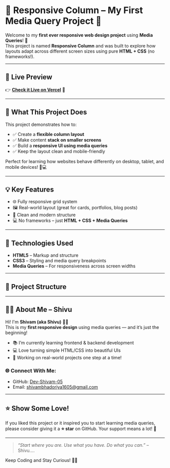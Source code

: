 # 🧱 Responsive Column – My First Media Query Project 🎉

Welcome to my **first ever responsive web design project** using **Media Queries**! 🙌  
This project is named **Responsive Column** and was built to explore how layouts adapt across different screen sizes using pure **HTML + CSS** (no frameworks!).

---

## 🔗 Live Preview

👉 **[Check it Live on Vercel](https://mq-bt-responsive-column-shivu.vercel.app/)** 🚀

---

## 📱 What This Project Does

This project demonstrates how to:

- ✅ Create a **flexible column layout**
- ✅ Make content **stack on smaller screens**
- ✅ Build a **responsive UI using media queries**
- ✅ Keep the layout clean and mobile-friendly

Perfect for learning how websites behave differently on desktop, tablet, and mobile devices! 📲💻

---

## 💡 Key Features

- 🌐 Fully responsive grid system  
- 🖼️ Real-world layout (great for cards, portfolios, blog posts)  
- 🧼 Clean and modern structure  
- 💻 No frameworks – just **HTML + CSS + Media Queries**

---

## 🔧 Technologies Used

- **HTML5** – Markup and structure  
- **CSS3** – Styling and media query breakpoints  
- **Media Queries** – For responsiveness across screen widths

---

## 📂 Project Structure


---

## 🙋‍♂️ About Me – Shivu

Hi! I'm **Shivam (aka Shivu)** 👨‍💻  
This is my **first responsive design** using media queries — and it’s just the beginning!

- 📚 I’m currently learning frontend & backend development  
- 💻 Love turning simple HTML/CSS into beautiful UIs  
- 🎯 Working on real-world projects one step at a time!

### 🌐 Connect With Me:
- GitHub: [Dev-Shivam-05](https://github.com/Dev-Shivam-05)  
- Email: shivambhadoriya1605@gmail.com

---

## ⭐ Show Some Love!

If you liked this project or it inspired you to start learning media queries,  
please consider giving it a **⭐ star** on GitHub. Your support means a lot! 🙌

---

> _“Start where you are. Use what you have. Do what you can.”_ – Shivu....

Keep Coding and Stay Curious! 💙🚀
